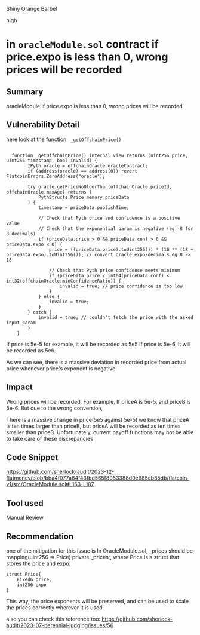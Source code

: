 Shiny Orange Barbel

high

# in `oracleModule.sol` contract if price.expo is less than 0, wrong prices will be recorded

## Summary
oracleModule:if price.expo is less than 0, wrong prices will be recorded
## Vulnerability Detail
here look at the function ` _getOffchainPrice()`

```solidity 

  function _getOffchainPrice() internal view returns (uint256 price, uint256 timestamp, bool invalid) {
        IPyth oracle = offchainOracle.oracleContract;
        if (address(oracle) == address(0)) revert FlatcoinErrors.ZeroAddress("oracle");

        try oracle.getPriceNoOlderThan(offchainOracle.priceId, offchainOracle.maxAge) returns (
            PythStructs.Price memory priceData
        ) {
            timestamp = priceData.publishTime;

            // Check that Pyth price and confidence is a positive value
            // Check that the exponential param is negative (eg -8 for 8 decimals)
            if (priceData.price > 0 && priceData.conf > 0 && priceData.expo < 0) {
                price = ((priceData.price).toUint256()) * (10 ** (18 + priceData.expo).toUint256()); // convert oracle expo/decimals eg 8 -> 18

                // Check that Pyth price confidence meets minimum
                if (priceData.price / int64(priceData.conf) < int32(offchainOracle.minConfidenceRatio)) {
                    invalid = true; // price confidence is too low
                }
            } else {
                invalid = true;
            }
        } catch {
            invalid = true; // couldn't fetch the price with the asked input param
        }
    }
```

If price is 5e-5 for example, it will be recorded as 5e5 If price is 5e-6, it will be recorded as 5e6.

As we can see, there is a massive deviation in recorded price from actual price whenever price's exponent is negative
## Impact
Wrong prices will be recorded. For example, If priceA is 5e-5, and priceB is 5e-6. But due to the wrong conversion,

There is a massive change in price(5e5 against 5e-5)
we know that priceA is ten times larger than priceB, but priceA will be recorded as ten times smaller than priceB. Unfortunately, current payoff functions may not be able to take care of these discrepancies

## Code Snippet
https://github.com/sherlock-audit/2023-12-flatmoney/blob/bba4f077a64f43fbd565f8983388d0e985cb85db/flatcoin-v1/src/OracleModule.sol#L163-L187
## Tool used

Manual Review

## Recommendation
one of the mitigation for this issue is In OracleModule.sol, _prices should be mapping(uint256 => Price) private _prices;, where Price is a struct that stores the price and expo:
```solidity 
struct Price{
    Fixed6 price,
    int256 expo
}
```
This way, the price exponents will be preserved, and can be used to scale the prices correctly wherever it is used.  

also you can check this reference too: https://github.com/sherlock-audit/2023-07-perennial-judging/issues/56